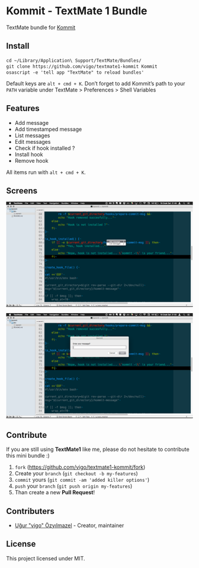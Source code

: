 # Kommit - TextMate 1 Bundle

TextMate bundle for [Kommit][01]

## Install

    cd ~/Library/Application\ Support/TextMate/Bundles/
    git clone https://github.com/vigo/textmate1-kommit Kommit
    osascript -e 'tell app "TextMate" to reload bundles'

Default keys are `alt + cmd + K`. Don’t forget to add Kommit’s path
to your `PATH` variable under TextMate > Preferences > Shell Variables

## Features

* Add message
* Add timestamped message
* List messages
* Edit messages
* Check if hook installed ?
* Install hook
* Remove hook

All items run with `alt + cmd + K`.

## Screens

![Image 1](https://github.com/vigo/textmate1-kommit/raw/master/Screenshots/kommit-options.png)

![Image 2](https://github.com/vigo/textmate1-kommit/raw/master/Screenshots/kommit-input.png)

## Contribute

If you are still using **TextMate1** like me, please do not hesitate to contribute
this mini bundle :)

1. `fork` (https://github.com/vigo/textmate1-kommit/fork)
1. Create your `branch` (`git checkout -b my-features`)
1. `commit` yours (`git commit -am 'added killer options'`)
1. `push` your `branch` (`git push origin my-features`)
1. Than create a new **Pull Request**!

## Contributers

* [Uğur "vigo" Özyılmazel](https://github.com/vigo) - Creator, maintainer

## License

This project licensed under MIT.

[01]: https://github.com/bilgi-webteam/kommit